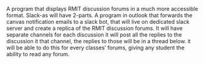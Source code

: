 A program that displays RMIT discussion forums in a much more accessible format. Slack-as will have 2-parts. A program in outlook that forwards the canvas notification emails to a slack bot, that will live on dedicated slack server and create a replica of the RMIT discussion forums. It will have separate channels for each discussion it will post all the replies to the discussion it that channel, the replies to those will be in a thread below. it will be able to do this for every classes’ forums, giving any student the ability to read any forum.